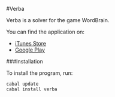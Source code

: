 #Verba

Verba is a solver for the game WordBrain.

You can find the application on:

 - [iTunes Store](https://itunes.apple.com/us/app/wordbrain/id708600202?mt=8)
 - [Google Play](https://play.google.com/store/apps/details?id=se.maginteractive.wordbrain&hl=en)

###Installation

To install the program, run:

    cabal update
    cabal install verba
